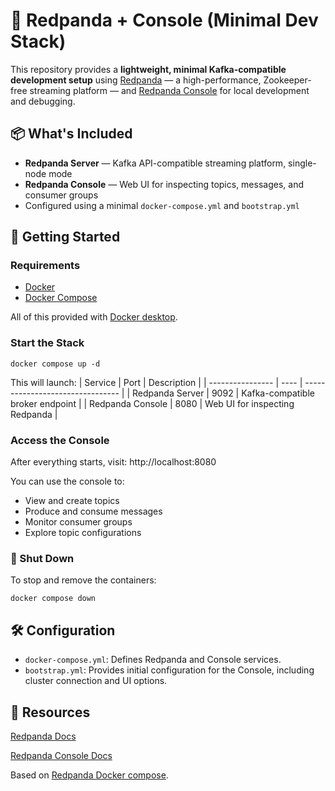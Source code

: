 # 🐼 Redpanda + Console (Minimal Dev Stack)

This repository provides a **lightweight, minimal Kafka-compatible development setup** using [Redpanda](https://redpanda.com/) — a high-performance, Zookeeper-free streaming platform — and [Redpanda Console](https://docs.redpanda.com/current/console/) for local development and debugging.

## 📦 What's Included

- **Redpanda Server** — Kafka API-compatible streaming platform, single-node mode
- **Redpanda Console** — Web UI for inspecting topics, messages, and consumer groups
- Configured using a minimal `docker-compose.yml` and `bootstrap.yml`

## 🚀 Getting Started

### Requirements

- [Docker](https://www.docker.com/)
- [Docker Compose](https://docs.docker.com/compose/)

All of this provided with [Docker desktop](https://www.docker.com/products/docker-desktop/).

### Start the Stack

```shell
docker compose up -d
```
This will launch:
| Service          | Port | Description                      |
| ---------------- | ---- | -------------------------------- |
| Redpanda Server  | 9092 | Kafka-compatible broker endpoint |
| Redpanda Console | 8080 | Web UI for inspecting Redpanda   |

### Access the Console
After everything starts, visit: http://localhost:8080

You can use the console to:
 - View and create topics
 - Produce and consume messages
 - Monitor consumer groups
 - Explore topic configurations

### 🧹 Shut Down
To stop and remove the containers:

```shell
docker compose down
```

## 🛠 Configuration 
 - `docker-compose.yml`: Defines Redpanda and Console services.
- `bootstrap.yml`: Provides initial configuration for the Console, including cluster connection and UI options.

## 📘 Resources
[Redpanda Docs](https://docs.redpanda.com/home/)

[Redpanda Console Docs](https://docs.redpanda.com/current/console/)

Based on [Redpanda Docker compose](https://github.com/redpanda-data/docs/tree/main/tests/docker-compose).

